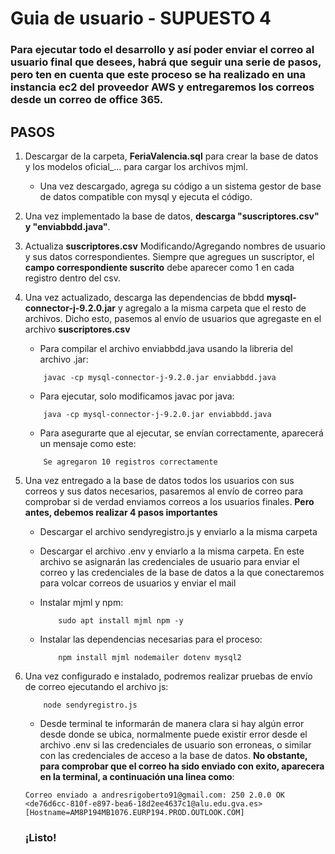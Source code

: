 # Guia de usuario - SUPUESTO 4
### Para ejecutar todo el desarrollo y así poder enviar el correo al usuario final que desees, habrá que seguir una serie de pasos, pero ten en cuenta que este proceso se ha realizado en una instancia ec2 del proveedor AWS y entregaremos los correos desde un correo de office 365.

## PASOS

1. Descargar de la carpeta, **FeriaValencia.sql** para crear la base de datos y los modelos oficial_... para cargar los archivos mjml.

    - Una vez descargado, agrega su código a un sistema gestor de base de datos compatible con mysql y ejecuta el código.

2. Una vez implementado la base de datos, **descarga "suscriptores.csv" y "enviabbdd.java"**.
3. Actualiza **suscriptores.csv** Modificando/Agregando nombres de usuario y sus datos correspondientes. Siempre que agregues un suscriptor, el **campo correspondiente suscrito** debe aparecer como 1 en cada registro dentro del csv.
4. Una vez actualizado, descarga las dependencias de bbdd **mysql-connector-j-9.2.0.jar** y agregalo a la misma carpeta que el resto de archivos. Dicho esto, pasemos al envío de usuarios que agregaste en el archivo **suscriptores.csv**

    - Para compilar el archivo enviabbdd.java usando la libreria del archivo .jar:
    ```
        javac -cp mysql-connector-j-9.2.0.jar enviabbdd.java
    ```
    - Para ejecutar, solo modificamos javac por java:
    ```
        java -cp mysql-connector-j-9.2.0.jar enviabbdd.java
    ```
    - Para asegurarte que al ejecutar, se envían correctamente, aparecerá un mensaje como este:
    ```
        Se agregaron 10 registros correctamente
    ```

5. Una vez entregado a la base de datos todos los usuarios con sus correos y sus datos necesarios, pasaremos al envío de correo para comprobar si de verdad enviamos correos a los usuarios finales. **Pero antes, debemos realizar 4 pasos importantes**
    - Descargar el archivo sendyregistro.js y enviarlo a la misma carpeta
    - Descargar el archivo .env y enviarlo a la misma carpeta. En este archivo se asignarán las credenciales de usuario para enviar el correo y las credenciales de la base de datos a la que conectaremos para volcar correos de usuarios y enviar el mail
    
    - Instalar mjml y npm:
        ```
            sudo apt install mjml npm -y
        ```
    - Instalar las dependencias necesarias para el proceso:
        ```
            npm install mjml nodemailer dotenv mysql2 
        ```

6. Una vez configurado e instalado, podremos realizar pruebas de envío de correo ejecutando el archivo js:
    ```
        node sendyregistro.js
    ```
    - Desde terminal te informarán de manera clara si hay algún error desde donde se ubica, normalmente puede existir error desde el archivo .env si las credenciales de usuario son erroneas, o similar con las credenciales de acceso a la base de datos. **No obstante, para comprobar que el correo ha sido enviado con exito, aparecera en la terminal, a continuación una linea como**:
    ```
    Correo enviado a andresrigoberto91@gmail.com: 250 2.0.0 OK <de76d6cc-810f-e897-bea6-18d2ee4637c1@alu.edu.gva.es> [Hostname=AM8P194MB1076.EURP194.PROD.OUTLOOK.COM]
    ```

    ### ¡Listo! 

